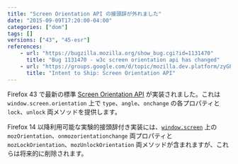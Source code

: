 ```yaml
---
title: "Screen Orientation API の接頭辞が外れました"
date: "2015-09-09T17:20:00-04:00"
categories: ["dom"]
tags: []
versions: ["43", "45-esr"]
references:
    - url: "https://bugzilla.mozilla.org/show_bug.cgi?id=1131470"
      title: "Bug 1131470 - w3c screen orientation api has changed"
    - url: "https://groups.google.com/d/topic/mozilla.dev.platform/zyGP6PemJlg/discussion"
      title: "Intent to Ship: Screen Orientation API"
---
```

Firefox 43 で最新の標準 [Screen Orientation API](https://w3c.github.io/screen-orientation/) が実装されました。これは `window.screen.orientation` 上で `type`、`angle`、`onchange` の各プロパティと `lock`、`unlock` 両メソッドを提供します。

Firefox 14 以降利用可能な実験的接頭辞付き実装には、[`window.screen`](https://developer.mozilla.org/docs/Web/API/Screen) 上の `mozOrientation`、`onmozorientationchange` 両プロパティと `mozLockOrientation`、`mozUnlockOrientation` 両メソッドが含まれますが、これらは将来的に削除されます。
